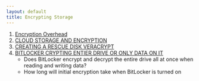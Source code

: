```yaml
---
layout: default
title: Encrypting Storage      
---
```


1. [Encryption Overhead](https://askubuntu.com/questions/890725/will-my-system-be-able-to-handle-full-disk-encryption)
2. [CLOUD STORAGE AND ENCRYPTION](https://superuser.com/questions/1060461/how-to-force-a-cloud-storage-service-to-synchronise-an-encrypted-file)
3. [CREATING A RESCUE DISK VERACRYPT](https://www.veracrypt.fr/en/VeraCrypt%20Rescue%20Disk.html)
4. [BITLOCKER CRYPTING ENTIER DRIVE OR ONLY DATA ON IT](https://docs.microsoft.com/en-us/windows/security/information-protection/bitlocker/bitlocker-frequently-asked-questions)
    + Does BitLocker encrypt and decrypt the entire drive all at once when reading and writing data?
    + How long will initial encryption take when BitLocker is turned on
